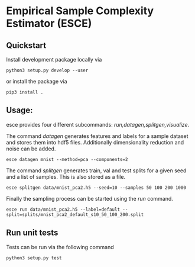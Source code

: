 # Empirical Sample Complexity Estimator (ESCE)

## Quickstart

Install development package locally via

```
python3 setup.py develop --user
```

or install the package via

```
pip3 install .
```

## Usage:

esce provides four different subcommands: *run,datagen,splitgen,visualize*.

The command *datagen* generates features and labels for a sample dataset and stores them into hdf5 files.
Additionally dimensionality reduction and noise can be added.

```
esce datagen mnist --method=pca --components=2
```

The command *splitgen* generates train, val and test splits for a given seed and a list of samples.
This is also stored as a file.

```
esce splitgen data/mnist_pca2.h5 --seed=10 --samples 50 100 200 1000
```

Finally the sampling process can be started using the *run* command.

```
esce run data/mnist_pca2.h5 --label=default --split=splits/mnist_pca2_default_s10_50_100_200.split
```

## Run unit tests

Tests can be run via the following command

```
python3 setup.py test
```
